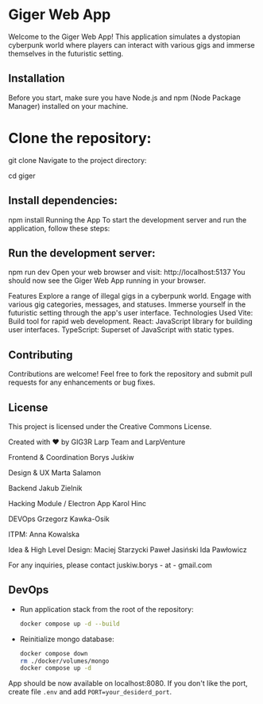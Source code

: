 # Giger Web App

Welcome to the Giger Web App! This application simulates a dystopian cyberpunk world where players can interact with various gigs and immerse themselves in the futuristic setting.

## Installation

Before you start, make sure you have Node.js and npm (Node Package Manager) installed on your machine.

# Clone the repository:
git clone <repository-url>
Navigate to the project directory:

cd giger

## Install dependencies:
npm install
Running the App
To start the development server and run the application, follow these steps:

## Run the development server:
npm run dev
Open your web browser and visit: http://localhost:5137
You should now see the Giger Web App running in your browser.

Features
Explore a range of illegal gigs in a cyberpunk world.
Engage with various gig categories, messages, and statuses.
Immerse yourself in the futuristic setting through the app's user interface.
Technologies Used
Vite: Build tool for rapid web development.
React: JavaScript library for building user interfaces.
TypeScript: Superset of JavaScript with static types.

## Contributing
Contributions are welcome! Feel free to fork the repository and submit pull requests for any enhancements or bug fixes.

## License
This project is licensed under the Creative Commons License.

Created with ❤️ by GIG3R Larp Team and LarpVenture

Frontend & Coordination
Borys Juśkiw

Design & UX
Marta Salamon

Backend
Jakub Zielnik

Hacking Module / Electron App
Karol Hinc

DEVOps
Grzegorz Kawka-Osik

ITPM:
Anna Kowalska

Idea & High Level Design:
Maciej Starzycki
Paweł Jasiński
Ida Pawłowicz

For any inquiries, please contact juskiw.borys - at - gmail.com

## DevOps

- Run application stack from the root of the repository:
    ```sh
    docker compose up -d --build
    ```
- Reinitialize mongo database:
    ```sh
    docker compose down
    rm ./docker/volumes/mongo
    docker compose up -d
    ```


App should be now available on localhost:8080. If you don't like the port, create file `.env` and add `PORT=your_desiderd_port`.

